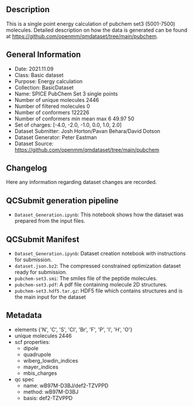 ## Description

This is a single point energy calculation of pubchem set3 (5001-7500) molecules. Detailed description on how the data is generated can be found at https://github.com/openmm/qmdataset/tree/main/pubchem.

## General Information

 - Date: 2021.11.09
 - Class: Basic dataset 
 - Purpose: Energy calculation
 - Collection: BasicDataset
 - Name: SPICE PubChem Set 3 single points
 - Number of unique molecules        2446
 - Number of filtered molecules      0
 - Number of conformers              122226
 - Number of conformers min mean max 6  49.97 50
 - Set of charges: [-4.0, -2.0, -1.0, 0.0, 1.0, 2.0]
 - Dataset Submitter: Josh Horton/Pavan Behara/David Dotson
 - Dataset Generator: Peter Eastman
 - Dataset Source: https://github.com/openmm/qmdataset/tree/main/pubchem

## Changelog

Here any information regarding dataset changes are recorded.

## QCSubmit generation pipeline

 - `Dataset_Generation.ipynb`: This notebook shows how the dataset was prepared from the input files. 
 
## QCSubmit Manifest

- `Dataset_Generation.ipynb`: Dataset creation notebook with instructions for submission.
- `dataset.json.bz2`: The compressed constrained optimization dataset ready for submission.
- `pubchem-set3.smi`: The smiles file of the peptide molecules.
- `pubchem-set3.pdf`: A pdf file containing molecule 2D structures.
- `pubchem-set3.hdf5.tar.gz`: HDF5 file which contains structures and is the main input for the dataset
 
## Metadata

- elements {'N', 'C', 'S', 'Cl', 'Br', 'F', 'P', 'I', 'H', 'O'}
- unique molecules 2446
- scf properties:
    - dipole
    - quadrupole
    - wiberg_lowdin_indices
    - mayer_indices
    - mbis_charges
- qc spec
    - name: wB97M-D3BJ/def2-TZVPPD
    - method: wB97M-D3BJ
    - basis: def2-TZVPPD
